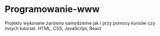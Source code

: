 # Programowanie-www
Projekty wykonane zarówno samodzielne jak i przy pomocy kursów czy innych tutoriali. HTML, CSS, JavaScript, React
